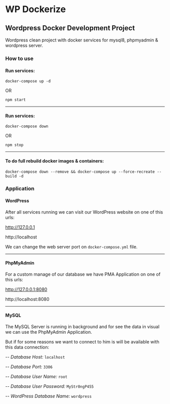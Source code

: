 # WP Dockerize
## Wordpress Docker Development Project

Wordpress clean project with docker services for mysql8, phpmyadmin & wordpress server.

### How to use
#### Run services:
```
docker-compose up -d
```
OR
```
npm start
```

---
#### Run services:
```
docker-compose down
```
OR
```
npm stop
```

---
#### To do full rebuild docker images & containers:
```
docker-compose down --remove && docker-compose up --force-recreate --build -d
```

### Application
#### WordPress
After all services running we can visit our WordPress website on one of this urls:

http://127.0.0.1

http://localhost

We can change the web server port on `docker-compose.yml` file.

---
#### PhpMyAdmin
For a custom manage of our database we have PMA Application on one of this urls: 

http://127.0.0.1:8080

http://localhost:8080

---
#### MySQL
The MySQL Server is running in background and for see the data in visual we can use the PhpMyAdmin Application.

But if for some reasons we want to connect to him is will be available with this data connection:

-- *Database Host:* `localhost`

-- *Database Port:* `3306`

-- *Database User Name:* `root`

-- *Database User Password:* `MyStr0ngP455`

-- *WordPress Database Name:* `wordpress`
